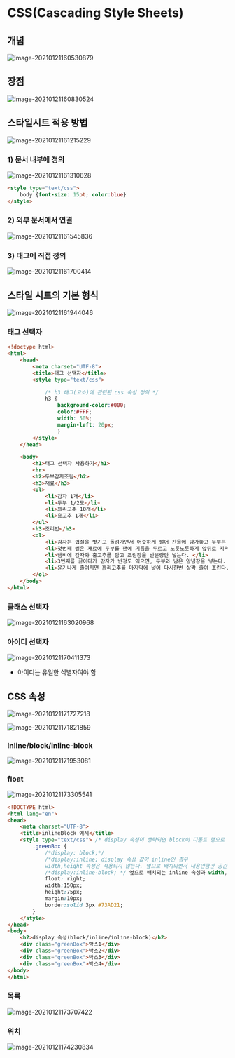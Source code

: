 # CSS(Cascading Style Sheets)

## 개념

![image-20210121160530879](C:%5CUsers%5Cuser%5CAppData%5CRoaming%5CTypora%5Ctypora-user-images%5Cimage-20210121160530879.png)



## 장점

![image-20210121160830524](md-images/image-20210121160830524.png)



## 스타일시트 적용 방법

![image-20210121161215229](md-images/image-20210121161215229.png)



### 1) 문서 내부에 정의

![image-20210121161310628](md-images/image-20210121161310628.png)

```html
<style type="text/css">
	body {font-size: 15pt; color:blue}
</style>
```



### 2) 외부 문서에서 연결

![image-20210121161545836](md-images/image-20210121161545836.png)



### 3) 태그에 직접 정의

![image-20210121161700414](md-images/image-20210121161700414.png)



## 스타일 시트의 기본 형식

![image-20210121161944046](md-images/image-20210121161944046.png)



### 태그 선택자

```html
<!doctype html>
<html>
    <head>
        <meta charset="UTF-8">
        <title>태그 선택자</title>
		<style type="text/css">

			/* h3 태그(요소)에 관련된 css 속성 정의 */
			h3 {
				background-color:#000;
				color:#FFF;
				width: 50%;
				margin-left: 20px;
				}
		</style>
	</head>

	<body>
		<h1>태그 선택자 사용하기</h1>
		<hr>
		<h2>두부감자조림</h2> 
		<h3>재료</h3>
		<ul>
			<li>감자 1개</li>
			<li>두부 1/2모</li>
			<li>꽈리고추 10개</li>
			<li>홍고추 1개</li>
		</ul>
		<h3>조리법</h3>
		<ol>
			<li>감자는 껍질을 벗기고 돌려가면서 어슷하게 썰어 찬물에 담가놓고 두부는 도톰하게 한입크기로 썰며 꽈리고추, 홍고추는 어슷썬다.</li>
			<li>첫번째 썰은 재료에 두부를 팬에 기름을 두르고 노릇노릇하게 앞뒤로 지져 기름은 뺀다. </li>
			<li>냄비에 감자와 홍고추를 담고 조림장을 반분량만 넣는다. </li>
			<li>3번째를 끓이다가 감자가 반정도 익으면, 두부와 남은 양념장을 넣는다. </li>
			<li>윤기나게 졸여지면 꽈리고추를 마지막에 넣어 다시한번 살짝 졸여 조린다.</li>
		</ol>
	</body>
</html>

```



### 클래스 선택자

![image-20210121163020968](md-images/image-20210121163020968.png)



### 아이디 선택자

![image-20210121170411373](md-images/image-20210121170411373.png)

* 아이디는 유일한 식별자여야 함



## CSS 속성

![image-20210121171727218](md-images/image-20210121171727218.png)

![image-20210121171821859](md-images/image-20210121171821859.png)



### Inline/block/inline-block

![image-20210121171953081](md-images/image-20210121171953081.png)



### float 

![image-20210121173305541](md-images/image-20210121173305541.png)

```html
<!DOCTYPE html>
<html lang="en">
<head>
    <meta charset="UTF-8">
    <title>inlineBlock 예제</title>
    <style type="text/css"> /* display 속성이 생략되면 block이 디폴트 행으로 배치/여백있음 */
        .greenBox {
            /*display: block;*/
            /*display:inline; display 속성 값이 inline인 경우
            width,height 속성은 적용되지 않는다. 옆으로 배치되면서 내용만큼만 공간 차지*/
            /*display:inline-block; */ 옆으로 배치되는 inline 속성과 width, height 속성이 적용되는 block 속성을 결합해놓은 속성값*/
            float: right;
            width:150px;
            height:75px;
            margin:10px;
            border:solid 3px #73AD21;
        }
    </style>
</head>
<body>
    <h2>display 속성(block/inline/inline-block)</h2>
    <div class="greenBox">박스1</div>
    <div class="greenBox">박스2</div>
    <div class="greenBox">박스3</div>
    <div class="greenBox">박스4</div>
</body>
</html>
```



### 목록

![image-20210121173707422](md-images/image-20210121173707422.png)



### 위치

![image-20210121174230834](md-images/image-20210121174230834.png)